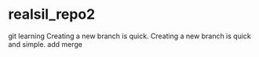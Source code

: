 # realsil_repo2
git learning
Creating a new branch is quick.
Creating a new branch is quick and simple.
add merge
